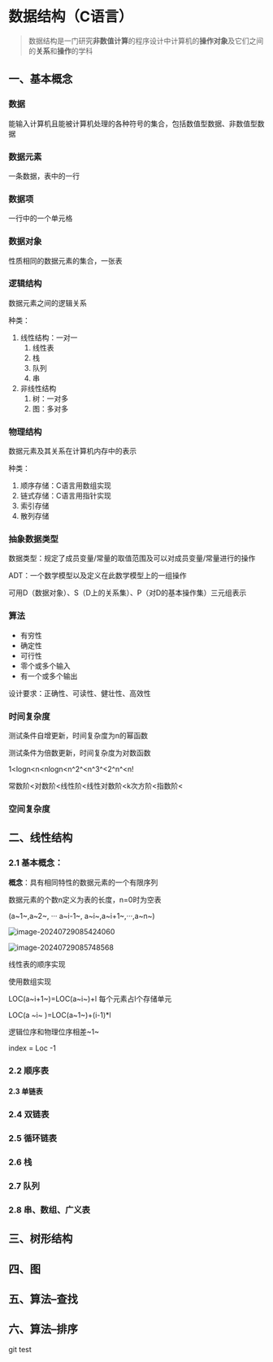 # 数据结构（C语言）

> 数据结构是一门研究**非数值计算**的程序设计中计算机的**操作对象**及它们之间的**关系**和**操作**的学科
## 一、基本概念

### 数据

能输入计算机且能被计算机处理的各种符号的集合，包括数值型数据、非数值型数据

### 数据元素

一条数据，表中的一行

### 数据项

一行中的一个单元格

### 数据对象

性质相同的数据元素的集合，一张表

### 逻辑结构

数据元素之间的逻辑关系

种类：

1. 线性结构：一对一
	1. 线性表
	2. 栈
	3. 队列
	4. 串
2. 非线性结构
	1. 树：一对多
	2. 图：多对多

### 物理结构

数据元素及其关系在计算机内存中的表示

种类：

1. 顺序存储：C语言用数组实现
2. 链式存储：C语言用指针实现
3. 索引存储
4. 散列存储

### 抽象数据类型

数据类型：规定了成员变量/常量的取值范围及可以对成员变量/常量进行的操作

ADT：一个数学模型以及定义在此数学模型上的一组操作

可用D（数据对象）、S（D上的关系集）、P（对D的基本操作集）三元组表示

### 算法

- 有穷性
- 确定性
- 可行性
- 零个或多个输入
- 有一个或多个输出

设计要求：正确性、可读性、健壮性、高效性

### 时间复杂度

测试条件自增更新，时间复杂度为n的幂函数

测试条件为倍数更新，时间复杂度为对数函数

1<logn<n<nlogn<n^2^<n^3^<2^n^<n!

常数阶<对数阶<线性阶<线性对数阶<k次方阶<指数阶<

### 空间复杂度

## 二、线性结构

### 2.1 基本概念：

**概念**：具有相同特性的数据元素的一个有限序列

数据元素的个数n定义为表的长度，n=0时为空表

(a~1~,a~2~, ··· a~i-1~, a~i~,a~i+1~,···,a~n~)

![image-20240729085424060](..\CDataStructure\assets\image-20240729085424060.png)

![image-20240729085748568](..\CDataStructure\assets\image-20240729085748568.png)

线性表的顺序实现

使用数组实现

LOC(a~i+1~)=LOC(a~i~)+l	每个元素占l个存储单元

LOC(a ~i~ )=LOC(a~1~)+(i-1)*l

逻辑位序和物理位序相差~1~



index = Loc -1

### 2.2 顺序表

#### 2.3 单链表

### 2.4 双链表

### 2.5 循环链表

### 2.6 栈

### 2.7 队列

### 2.8 串、数组、广义表



## 三、树形结构

## 四、图

## 五、算法–查找

## 六、算法–排序

git test